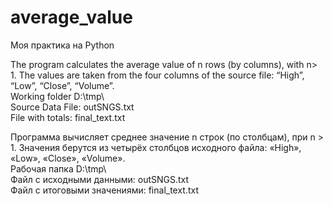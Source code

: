 # average_value
Моя практика на Python

The program calculates the average value of n rows (by columns), with n> 1. The values are taken from the four columns of the source file: “High”, “Low”, “Close”, “Volume”.  
Working folder D:\tmp\  
Source Data File: outSNGS.txt  
File with totals: final_text.txt  

Программа вычисляет среднее значение n строк (по столбцам), при n > 1. Значения берутся из четырёх столбцов исходного файла: «High», «Low», «Close», «Volume».  
Рабочая папка  D:\tmp\  
Файл с исходными данными: outSNGS.txt  
Файл с итоговыми значениями:  final_text.txt  
